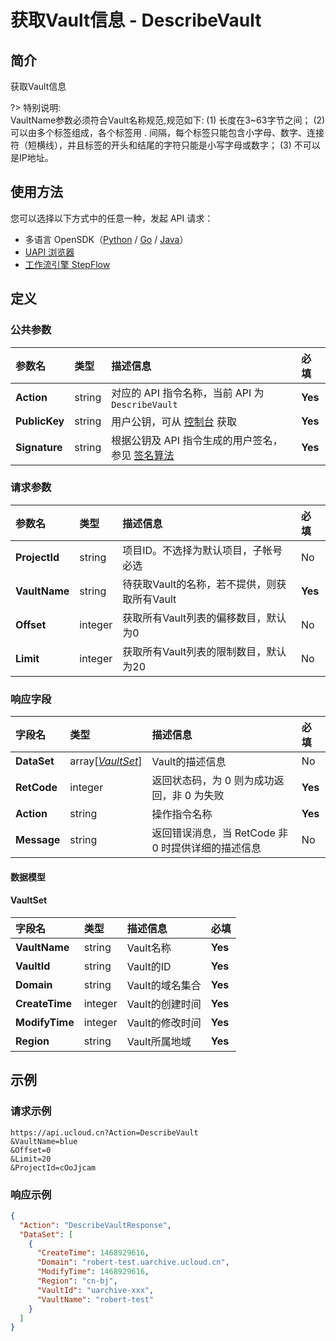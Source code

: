 # 获取Vault信息 - DescribeVault

## 简介

获取Vault信息

?> 特别说明:<br />VaultName参数必须符合Vault名称规范,规范如下: (1) 长度在3\~63字节之间； (2) 可以由多个标签组成，各个标签用 . 间隔，每个标签只能包含小字母、数字、连接符（短横线），并且标签的开头和结尾的字符只能是小写字母或数字； (3) 不可以是IP地址。



## 使用方法

您可以选择以下方式中的任意一种，发起 API 请求：
- 多语言 OpenSDK（[Python](https://github.com/ucloud/ucloud-sdk-python3) / [Go](https://github.com/ucloud/ucloud-sdk-go) / [Java](https://github.com/ucloud/ucloud-sdk-java)）
- [UAPI 浏览器](https://console.ucloud.cn/uapi/detail?id=DescribeVault)
- [工作流引擎 StepFlow](https://console.ucloud.cn/stepflow/manage/)

## 定义

### 公共参数

| 参数名 | 类型 | 描述信息 | 必填 |
|:---|:---|:---|:---|
| **Action**     | string  | 对应的 API 指令名称，当前 API 为 `DescribeVault`                        | **Yes** |
| **PublicKey**  | string  | 用户公钥，可从 [控制台](https://console.ucloud.cn/uapi/apikey) 获取                                             | **Yes** |
| **Signature**  | string  | 根据公钥及 API 指令生成的用户签名，参见 [签名算法](api/summary/signature.md)  | **Yes** |

### 请求参数

| 参数名 | 类型 | 描述信息 | 必填 |
|:---|:---|:---|:---|
| **ProjectId** | string | 项目ID。不选择为默认项目，子帐号必选 |No|
| **VaultName** | string | 待获取Vault的名称，若不提供，则获取所有Vault |**Yes**|
| **Offset** | integer | 获取所有Vault列表的偏移数目，默认为0 |No|
| **Limit** | integer | 获取所有Vault列表的限制数目，默认为20 |No|

### 响应字段

| 字段名 | 类型 | 描述信息 | 必填 |
|:---|:---|:---|:---|
| **DataSet** | array[[*VaultSet*](#VaultSet)] | Vault的描述信息 |No|
| **RetCode** | integer | 返回状态码，为 0 则为成功返回，非 0 为失败 |**Yes**|
| **Action** | string | 操作指令名称 |**Yes**|
| **Message** | string | 返回错误消息，当 RetCode 非 0 时提供详细的描述信息 |No|

#### 数据模型


#### VaultSet

| 字段名 | 类型 | 描述信息 | 必填 |
|:---|:---|:---|:---|
| **VaultName** | string | Vault名称 |**Yes**|
| **VaultId** | string | Vault的ID |**Yes**|
| **Domain** | string | Vault的域名集合 |**Yes**|
| **CreateTime** | integer | Vault的创建时间 |**Yes**|
| **ModifyTime** | integer | Vault的修改时间 |**Yes**|
| **Region** | string | Vault所属地域 |**Yes**|

## 示例

### 请求示例
    
```
https://api.ucloud.cn?Action=DescribeVault
&VaultName=blue
&Offset=0
&Limit=20
&ProjectId=cOoJjcam
```

### 响应示例
    
```json
{
  "Action": "DescribeVaultResponse",
  "DataSet": [
    {
      "CreateTime": 1468929616,
      "Domain": "robert-test.uarchive.ucloud.cn",
      "ModifyTime": 1468929616,
      "Region": "cn-bj",
      "VaultId": "uarchive-xxx",
      "VaultName": "robert-test"
    }
  ]
}
```




